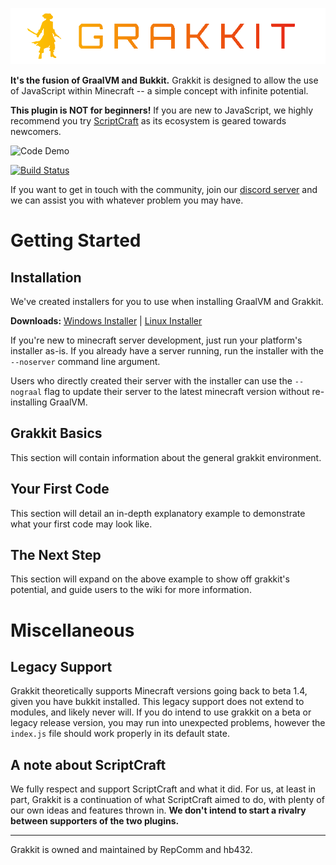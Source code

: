 ![Grakkit Logo](./grakkit.png)

**It's the fusion of GraalVM and Bukkit.** Grakkit is designed to allow the use of JavaScript within Minecraft -- a simple concept with infinite potential.

**This plugin is NOT for beginners!** If you are new to JavaScript, we highly recommend you try [ScriptCraft](https://github.com/walterhiggins/ScriptCraft) as its ecosystem is geared towards newcomers.

![Code Demo](./demo.gif)

[![Build Status](https://travis-ci.org/grakkit/grakkit.svg?branch=master)](https://travis-ci.org/grakkit/grakkit)

If you want to get in touch with the community, join our [discord server](https://discord.gg/e682hwR) and we can assist you with whatever problem you may have.

# Getting Started

## Installation
We've created installers for you to use when installing GraalVM and Grakkit.

**Downloads:** [Windows Installer](https://github.com/grakkit/installer/releases/download/v1.0.0/grakkit.exe) | [Linux Installer](https://github.com/grakkit/installer/releases/download/v1.0.0/grakkit)

If you're new to minecraft server development, just run your platform's installer as-is. If you already have a server running, run the installer with the `--noserver` command line argument.

Users who directly created their server with the installer can use the `--nograal` flag to update their server to the latest minecraft version without re-installing GraalVM.

## Grakkit Basics
This section will contain information about the general grakkit environment.

## Your First Code
This section will detail an in-depth explanatory example to demonstrate what your first code may look like.

## The Next Step
This section will expand on the above example to show off grakkit's potential, and guide users to the wiki for more information.

# Miscellaneous

## Legacy Support
Grakkit theoretically supports Minecraft versions going back to beta 1.4, given you have bukkit installed. This legacy support does not extend to modules, and likely never will. If you do intend to use grakkit on a beta or legacy release version, you may run into unexpected problems, however the `index.js` file should work properly in its default state.

## A note about ScriptCraft
We fully respect and support ScriptCraft and what it did. For us, at least in part, Grakkit is a continuation of what ScriptCraft aimed to do, with plenty of our own ideas and features thrown in. **We don't intend to start a rivalry between supporters of the two plugins.**

---

Grakkit is owned and maintained by RepComm and hb432.